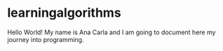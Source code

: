 # learningalgorithms
Hello World! My name is Ana Carla and I am going to document here my journey into programming.
